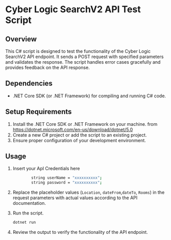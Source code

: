 # Cyber Logic SearchV2 API Test Script

## Overview
This C# script is designed to test the functionality of the Cyber Logic SearchV2 API endpoint. It sends a POST request with specified parameters and validates the response. The script handles error cases gracefully and provides feedback on the API response.

## Dependencies
- .NET Core SDK (or .NET Framework) for compiling and running C# code.

## Setup Requirements
1. Install the .NET Core SDK or .NET Framework on your machine. from https://dotnet.microsoft.com/en-us/download/dotnet/5.0
2. Create a new C# project or add the script to an existing project.
3. Ensure proper configuration of your development environment.

## Usage
1. Insert your ApI Credentials here 
    ```bash
            string userName = "xxxxxxxxxx";
            string password = "xxxxxxxxxx";
    ```

2. Replace the placeholder values (`Location`, `dateFrom`,`dateTo`, `Rooms`) in the request parameters with actual values according to the API documentation.
3. Run the script.

    ```bash
    dotnet run
    ```
4. Review the output to verify the functionality of the API endpoint.



